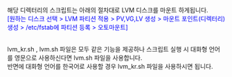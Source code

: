 해당 디렉터리의 스크립트는 아래의 절차대로 LVM 디스크를 마운트 하게됩니다.<br>
<span style="color:blue">[원하는 디스크 선택 > LVM 파티션 적용 > PV,VG,LV 생성 > 마운트 포인트(디렉터리) 생성 > /etc/fstab에 파티션 등록 > 오토마운트]</span>
<br>
<br>


lvm_kr.sh , lvm.sh 파일은 모두 같은 기능을 제공하나 스크립트 실행 시 대화형 언어를 영문으로 사용하신다면 lvm.sh 파일을 사용합니다.<br>
반면에 대화형 언어를 한국어로 사용할 경우 lvm_kr.sh 파일을 사용하시면 됩니다.
